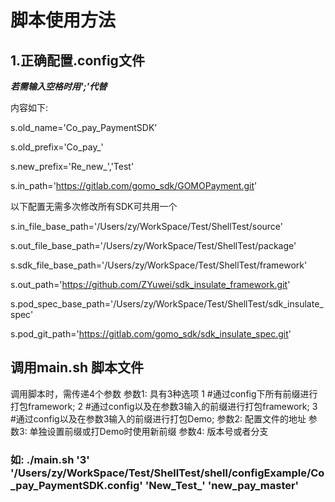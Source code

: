 # 脚本使用方法
## 1.正确配置.config文件
*****若需输入空格时用';'代替*****

内容如下:
<!--源码的名字-->
s.old_name='Co_pay_PaymentSDK'
<!--源码的前缀-->
s.old_prefix='Co_pay_'
<!--设置的将要导出的SDK的前缀数组;以,分割每一个前缀-->
s.new_prefix='Re_new_','Test'
<!--源码的git仓库-->
s.in_path='https://gitlab.com/gomo_sdk/GOMOPayment.git'

 以下配置无需多次修改所有SDK可共用一个
 
<!--代码文件的本地根目录-->
s.in_file_base_path='/Users/zy/WorkSpace/Test/ShellTest/source'
<!--打包时使用的临时根目录-->
s.out_file_base_path='/Users/zy/WorkSpace/Test/ShellTest/package'
<!--framework压缩包的根目录-->
s.sdk_file_base_path='/Users/zy/WorkSpace/Test/ShellTest/framework'
<!--framework压缩包存放的git仓库-->
s.out_path='https://github.com/ZYuwei/sdk_insulate_framework.git'
<!--私有pod的配置根目录-->
s.pod_spec_base_path='/Users/zy/WorkSpace/Test/ShellTest/sdk_insulate_spec'
<!--pod私有库的Git地址-->
s.pod_git_path='https://gitlab.com/gomo_sdk/sdk_insulate_spec.git'

## 调用main.sh 脚本文件

调用脚本时，需传递4个参数
参数1:
具有3种选项
1  #通过config下所有前缀进行打包framework;
2  #通过config以及在参数3输入的前缀进行打包framework;
3  #通过config以及在参数3输入的前缀进行打包Demo;
参数2:
配置文件的地址
参数3:
单独设置前缀或打Demo时使用新前缀
参数4:
版本号或者分支
### 如: ./main.sh '3' '/Users/zy/WorkSpace/Test/ShellTest/shell/configExample/Co_pay_PaymentSDK.config' 'New_Test_' 'new_pay_master'
